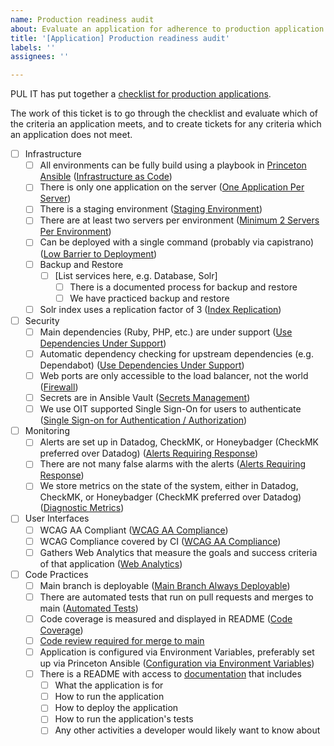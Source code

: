 ```yaml
---
name: Production readiness audit
about: Evaluate an application for adherence to production application expectations
title: '[Application] Production readiness audit'
labels: ''
assignees: ''

---
```

PUL IT has put together a [checklist for production applications](https://github.com/pulibrary/pul-it-handbook/blob/main/norms/production_application_checklist.md).

The work of this ticket is to go through the checklist and evaluate which of the criteria an application meets, and to create tickets for any criteria which an application does not meet.

- [ ] Infrastructure
  - [ ] All environments can be fully build using a playbook in [Princeton Ansible](https://github.com/pulibrary/princeton_ansible) ([Infrastructure as Code](https://github.com/pulibrary/pul-it-handbook/blob/main/norms/production_application_checklist.md#infrastructure-as-code))
  - [ ] There is only one application on the server ([One Application Per Server](https://github.com/pulibrary/pul-it-handbook/blob/main/norms/production_application_checklist.md#one-application-per-server))
  - [ ] There is a staging environment ([Staging Environment](https://github.com/pulibrary/pul-it-handbook/blob/main/norms/production_application_checklist.md#staging-environment))
  - [ ] There are at least two servers per environment ([Minimum 2 Servers Per Environment](https://github.com/pulibrary/pul-it-handbook/blob/main/norms/production_application_checklist.md#minimum-2-servers-per-environment))
  - [ ] Can be deployed with a single command (probably via capistrano) ([Low Barrier to Deployment](https://github.com/pulibrary/pul-it-handbook/blob/main/norms/production_application_checklist.md#low-barrier-to-deployment))
  - [ ] Backup and Restore
    - [ ] [List services here, e.g. Database, Solr]
      - [ ] There is a documented process for backup and restore
      - [ ] We have practiced backup and restore
  - [ ] Solr index uses a replication factor of 3 ([Index Replication](https://github.com/pulibrary/pul-it-handbook/blob/main/norms/production_application_checklist.md#index-replication))
- [ ] Security
  - [ ] Main dependencies (Ruby, PHP, etc.) are under support ([Use Dependencies Under Support](https://github.com/pulibrary/pul-it-handbook/blob/main/norms/production_application_checklist.md#use-dependencies-under-support))
  - [ ] Automatic dependency checking for upstream dependencies (e.g. Dependabot) ([Use Dependencies Under Support](https://github.com/pulibrary/pul-it-handbook/blob/main/norms/production_application_checklist.md#use-dependencies-under-support))
  - [ ] Web ports are only accessible to the load balancer, not the world ([Firewall](https://github.com/pulibrary/pul-it-handbook/blob/main/norms/production_application_checklist.md#firewall))
  - [ ] Secrets are in Ansible Vault ([Secrets Management](https://github.com/pulibrary/pul-it-handbook/blob/main/norms/production_application_checklist.md#secrets-management))
  - [ ] We use OIT supported Single Sign-On for users to authenticate ([Single Sign-on for Authentication / Authorization](https://github.com/pulibrary/pul-it-handbook/blob/main/norms/production_application_checklist.md#single-sign-on-for-authentication--authorization))
- [ ] Monitoring
  - [ ] Alerts are set up in Datadog, CheckMK, or Honeybadger (CheckMK preferred over Datadog) ([Alerts Requiring Response](https://github.com/pulibrary/pul-it-handbook/blob/main/norms/production_application_checklist.md#alerts-requiring-response))
  - [ ] There are not many false alarms with the alerts ([Alerts Requiring Response](https://github.com/pulibrary/pul-it-handbook/blob/main/norms/production_application_checklist.md#alerts-requiring-response))
  - [ ] We store metrics on the state of the system, either in Datadog, CheckMK, or Honeybadger (CheckMK preferred over Datadog) ([Diagnostic Metrics](https://github.com/pulibrary/pul-it-handbook/blob/main/norms/production_application_checklist.md#diagnostic-metrics))
- [ ] User Interfaces
  - [ ] WCAG AA Compliant ([WCAG AA Compliance](https://github.com/pulibrary/pul-it-handbook/blob/main/norms/production_application_checklist.md#wcag-aa-compliance))
  - [ ] WCAG Compliance covered by CI ([WCAG AA Compliance](https://github.com/pulibrary/pul-it-handbook/blob/main/norms/production_application_checklist.md#wcag-aa-compliance))
  - [ ] Gathers Web Analytics that measure the goals and success criteria of that application ([Web Analytics](https://github.com/pulibrary/pul-it-handbook/blob/main/norms/production_application_checklist.md#web-analytics))
- [ ] Code Practices
  - [ ] Main branch is deployable ([Main Branch Always Deployable](https://github.com/pulibrary/pul-it-handbook/blob/main/norms/production_application_checklist.md#main-branch-always-deployable))
  - [ ] There are automated tests that run on pull requests and merges to main ([Automated Tests](https://github.com/pulibrary/pul-it-handbook/blob/main/norms/production_application_checklist.md#automated-tests))
  - [ ] Code coverage is measured and displayed in README ([Code Coverage](https://github.com/pulibrary/pul-it-handbook/blob/main/norms/production_application_checklist.md#code-coverage))
  - [ ] [Code review required for merge to main](https://github.com/pulibrary/pul-it-handbook/blob/main/norms/production_application_checklist.md#code-review-required-for-merge-to-main)
  - [ ] Application is configured via Environment Variables, preferably set up via Princeton Ansible ([Configuration via Environment Variables](https://github.com/pulibrary/pul-it-handbook/blob/main/norms/production_application_checklist.md#configuration-via-environment-variables))
  - [ ] There is a README with access to [documentation](https://github.com/pulibrary/pul-it-handbook/blob/main/norms/production_application_checklist.md#documentation) that includes
    - [ ] What the application is for
    - [ ] How to run the application
    - [ ] How to deploy the application
    - [ ] How to run the application's tests
    - [ ] Any other activities a developer would likely want to know about
